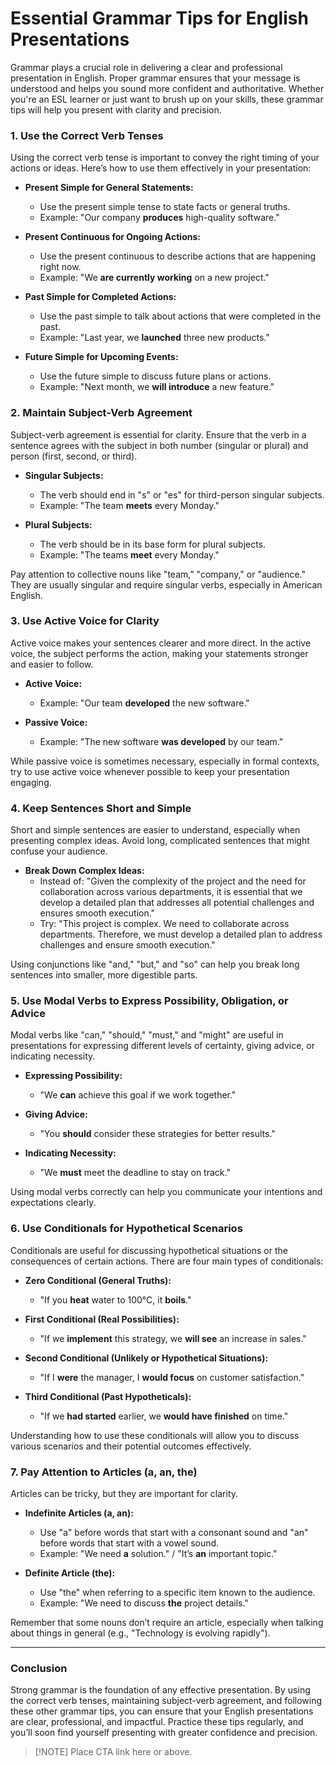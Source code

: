 # **Essential Grammar Tips for English Presentations**

Grammar plays a crucial role in delivering a clear and professional presentation in English. Proper grammar ensures that your message is understood and helps you sound more confident and authoritative. Whether you're an ESL learner or just want to brush up on your skills, these grammar tips will help you present with clarity and precision.

### **1. Use the Correct Verb Tenses**

Using the correct verb tense is important to convey the right timing of your actions or ideas. Here’s how to use them effectively in your presentation:

- **Present Simple for General Statements:**
  - Use the present simple tense to state facts or general truths.
  - Example: "Our company **produces** high-quality software."

- **Present Continuous for Ongoing Actions:**
  - Use the present continuous to describe actions that are happening right now.
  - Example: "We **are currently working** on a new project."

- **Past Simple for Completed Actions:**
  - Use the past simple to talk about actions that were completed in the past.
  - Example: "Last year, we **launched** three new products."

- **Future Simple for Upcoming Events:**
  - Use the future simple to discuss future plans or actions.
  - Example: "Next month, we **will introduce** a new feature."

### **2. Maintain Subject-Verb Agreement**

Subject-verb agreement is essential for clarity. Ensure that the verb in a sentence agrees with the subject in both number (singular or plural) and person (first, second, or third).

- **Singular Subjects:**
  - The verb should end in "s" or "es" for third-person singular subjects.
  - Example: "The team **meets** every Monday."

- **Plural Subjects:**
  - The verb should be in its base form for plural subjects.
  - Example: "The teams **meet** every Monday."

Pay attention to collective nouns like "team," "company," or "audience." They are usually singular and require singular verbs, especially in American English.

### **3. Use Active Voice for Clarity**

Active voice makes your sentences clearer and more direct. In the active voice, the subject performs the action, making your statements stronger and easier to follow.

- **Active Voice:**
  - Example: "Our team **developed** the new software."
  
- **Passive Voice:**
  - Example: "The new software **was developed** by our team."

While passive voice is sometimes necessary, especially in formal contexts, try to use active voice whenever possible to keep your presentation engaging.

### **4. Keep Sentences Short and Simple**

Short and simple sentences are easier to understand, especially when presenting complex ideas. Avoid long, complicated sentences that might confuse your audience.

- **Break Down Complex Ideas:**
  - Instead of: "Given the complexity of the project and the need for collaboration across various departments, it is essential that we develop a detailed plan that addresses all potential challenges and ensures smooth execution."
  - Try: "This project is complex. We need to collaborate across departments. Therefore, we must develop a detailed plan to address challenges and ensure smooth execution."

Using conjunctions like "and," "but," and "so" can help you break long sentences into smaller, more digestible parts.

### **5. Use Modal Verbs to Express Possibility, Obligation, or Advice**

Modal verbs like "can," "should," "must," and "might" are useful in presentations for expressing different levels of certainty, giving advice, or indicating necessity.

- **Expressing Possibility:**
  - "We **can** achieve this goal if we work together."
  
- **Giving Advice:**
  - "You **should** consider these strategies for better results."
  
- **Indicating Necessity:**
  - "We **must** meet the deadline to stay on track."

Using modal verbs correctly can help you communicate your intentions and expectations clearly.

### **6. Use Conditionals for Hypothetical Scenarios**

Conditionals are useful for discussing hypothetical situations or the consequences of certain actions. There are four main types of conditionals:

- **Zero Conditional (General Truths):**
  - "If you **heat** water to 100°C, it **boils**."

- **First Conditional (Real Possibilities):**
  - "If we **implement** this strategy, we **will see** an increase in sales."

- **Second Conditional (Unlikely or Hypothetical Situations):**
  - "If I **were** the manager, I **would focus** on customer satisfaction."

- **Third Conditional (Past Hypotheticals):**
  - "If we **had started** earlier, we **would have finished** on time."

Understanding how to use these conditionals will allow you to discuss various scenarios and their potential outcomes effectively.

### **7. Pay Attention to Articles (a, an, the)**

Articles can be tricky, but they are important for clarity. 

- **Indefinite Articles (a, an):**
  - Use "a" before words that start with a consonant sound and "an" before words that start with a vowel sound.
  - Example: "We need **a** solution." / "It’s **an** important topic."

- **Definite Article (the):**
  - Use "the" when referring to a specific item known to the audience.
  - Example: "We need to discuss **the** project details."

Remember that some nouns don’t require an article, especially when talking about things in general (e.g., "Technology is evolving rapidly").

---

### **Conclusion**

Strong grammar is the foundation of any effective presentation. By using the correct verb tenses, maintaining subject-verb agreement, and following these other grammar tips, you can ensure that your English presentations are clear, professional, and impactful. Practice these tips regularly, and you’ll soon find yourself presenting with greater confidence and precision.

>[!NOTE] Place CTA link here or above.